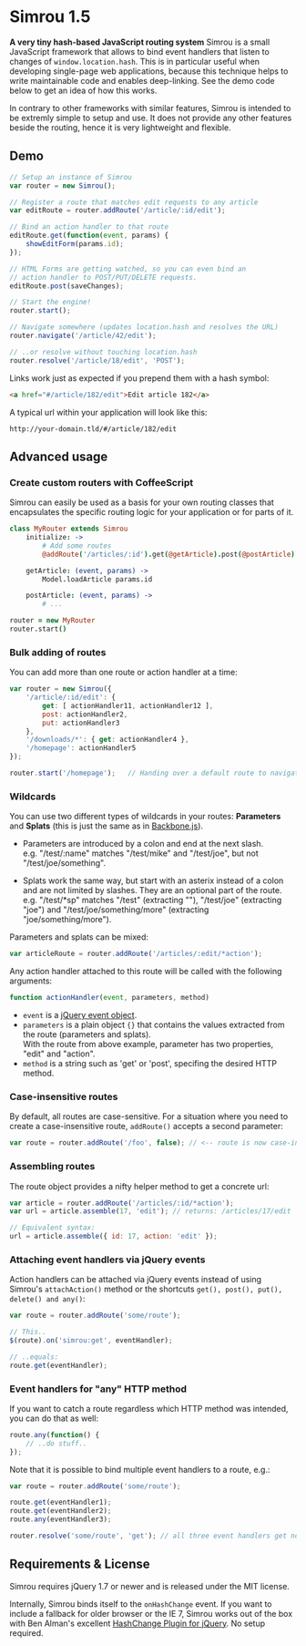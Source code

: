 Simrou 1.5
==========

**A very tiny hash-based JavaScript routing system**
Simrou is a small JavaScript framework that allows to bind event handlers that listen to changes of
<code>window.location.hash</code>. This is in particular useful when developing single-page web applications,
because this technique helps to write maintainable code and enables deep-linking. See the demo code below to get
an idea of how this works.

In contrary to other frameworks with similar features, Simrou is intended to be extremly simple to setup and use.
It does not provide any other features beside the routing, hence it is very lightweight and flexible.


Demo
----

```javascript
// Setup an instance of Simrou
var router = new Simrou();

// Register a route that matches edit requests to any article
var editRoute = router.addRoute('/article/:id/edit');

// Bind an action handler to that route
editRoute.get(function(event, params) {
    showEditForm(params.id);
});

// HTML Forms are getting watched, so you can even bind an
// action handler to POST/PUT/DELETE requests.
editRoute.post(saveChanges);

// Start the engine!
router.start();

// Navigate somewhere (updates location.hash and resolves the URL)
router.navigate('/article/42/edit');

// ..or resolve without touching location.hash
router.resolve('/article/18/edit', 'POST');
```

Links work just as expected if you prepend them with a hash symbol:

```html
<a href="#/article/182/edit">Edit article 182</a>
```

A typical url within your application will look like this:

```
http://your-domain.tld/#/article/182/edit
```


Advanced usage
--------------

### Create custom routers with CoffeeScript

Simrou can easily be used as a basis for your own routing classes that encapsulates the specific routing
logic for your application or for parts of it.

```coffeescript
class MyRouter extends Simrou
    initialize: ->
        # Add some routes
        @addRoute('/articles/:id').get(@getArticle).post(@postArticle)

    getArticle: (event, params) ->
        Model.loadArticle params.id

    postArticle: (event, params) ->
        # ...

router = new MyRouter
router.start()
```


### Bulk adding of routes

You can add more than one route or action handler at a time:

```javascript
var router = new Simrou({
    '/article/:id/edit': {
        get: [ actionHandler11, actionHandler12 ],
        post: actionHandler2,
        put: actionHandler3
    },
    '/downloads/*': { get: actionHandler4 },
    '/homepage': actionHandler5
});

router.start('/homepage');   // Handing over a default route to navigate to
```


### Wildcards

You can use two different types of wildcards in your routes: **Parameters** and **Splats** (this is just the
same as in [Backbone.js](http://documentcloud.github.com/backbone/)).

* Parameters are introduced by a colon and end at the next slash.  
  e.g. "/test/:name" matches "/test/mike" and "/test/joe", but not "/test/joe/something".

* Splats work the same way, but start with an asterix instead of a colon and are not limited by slashes. They are an optional part of the route.  
  e.g. "/test/*sp" matches "/test" (extracting ""), "/test/joe" (extracting "joe") and "/test/joe/something/more" (extracting "joe/something/more").

Parameters and splats can be mixed:

```javascript
var articleRoute = router.addRoute('/articles/:edit/*action');
```

Any action handler attached to this route will be called with the following arguments:

```javascript
function actionHandler(event, parameters, method)
```

* <code>event</code> is a [jQuery event object](http://api.jquery.com/category/events/event-object/).
* <code>parameters</code> is a plain object <code>{}</code> that contains the values extracted from the route (parameters and splats).  
  With the route from above example, parameter has two properties, "edit" and "action".
* <code>method</code> is a string such as 'get' or 'post', specifing the desired HTTP method.


### Case-insensitive routes

By default, all routes are case-sensitive. For a situation where you need to create a case-insensitive route,
<code>addRoute()</code> accepts a second parameter:

```javascript
var route = router.addRoute('/foo', false); // <-- route is now case-insensitive, e.g. '/FOO' is a match.
```


### Assembling routes

The route object provides a nifty helper method to get a concrete url:

```javascript
var article = router.addRoute('/articles/:id/*action');
var url = article.assemble(17, 'edit'); // returns: /articles/17/edit

// Equivalent syntax:
url = article.assemble({ id: 17, action: 'edit' });
```


### Attaching event handlers via jQuery events

Action handlers can be attached via jQuery events instead of using Simrou's <code>attachAction()</code> method or the shortcuts <code>get(), post(), put(), delete() and any()</code>:

```javascript
var route = router.addRoute('some/route');

// This..
$(route).on('simrou:get', eventHandler);

// ..equals:
route.get(eventHandler);
```


### Event handlers for "any" HTTP method

If you want to catch a route regardless which HTTP method was intended, you can do that as well:

```javascript
route.any(function() {
    // ..do stuff..
});
```

Note that it is possible to bind multiple event handlers to a route, e.g.:

```javascript
var route = router.addRoute('some/route');

route.get(eventHandler1);
route.get(eventHandler2);
route.any(eventHandler3);

router.resolve('some/route', 'get'); // all three event handlers get notified!
```


Requirements &amp; License
--------------------------

Simrou requires jQuery 1.7 or newer and is released under the MIT license.

Internally, Simrou binds itself to the <code>onHashChange</code> event. If you want to include a fallback for older
browser or the IE 7, Simrou works out of the box with Ben Alman's excellent
[HashChange Plugin for jQuery](http://benalman.com/projects/jquery-hashchange-plugin/). No setup required.
